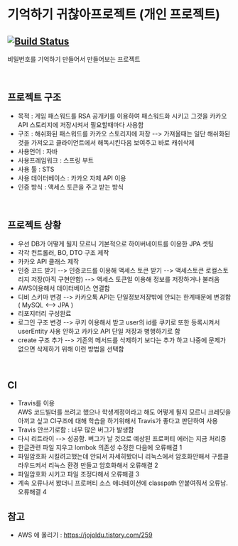 # 기억하기 귀찮아프로젝트 (개인 프로젝트)  
[![Build Status](https://travis-ci.org/lastvirgo266/Project-CantRemember_API-Server.svg?branch=master)](https://travis-ci.org/lastvirgo266/Project-CantRemember_API-Server)
--- 

  비밀번호를 기억하기 만들어서 만들어보는 프로젝트


&nbsp;
&nbsp;
&nbsp;  

## 프로젝트 구조
  - 목적 : 게임 패스워드를 RSA 공개키를 이용하여 패스워드화 시키고 그것을 카카오 API 스토리지에 저장시켜서 필요할때마다 사용함
  - 구조 : 해쉬화된 패스워드를 카카오 스토리지에 저장 --> 가져올때는 일단 해쉬화된것을 가져오고 클라이언트에서 해독시킨다음 보여주고 바로 캐쉬삭제
  - 사용언어 : 자바
  - 사용프레임워크 : 스프링 부트
  - 사용 툴 : STS
  - 사용 데이터베이스 : 카카오 자체 API 이용
  - 인증 방식 : 액세스 토큰을 주고 받는 방식


&nbsp;
&nbsp;

## 프로젝트 상황
  - 우선 DB가 어떻게 될지 모르니 기본적으로 하이버네이트를 이용한 JPA 셋팅
  - 각각 컨트롤러, BO, DTO 구조 제작
  - 카카오 API 클래스 제작
  - 인증 코드 받기 --> 인증코드를 이용해 액세스 토큰 받기 --> 액세스토큰 로컬스토리지 저장(아직 구현안함) --> 액세스 토큰일 이용해 정보를 저장하거나 불러옴
  - AWS이용해서 데이터베이스 연결함
  - 디비 스키마 변경 --> 카카오톡 API는 단일정보저장밖에 안되는 한계때문에 변경함( MySQL <--> JPA )
  - 리포지터리 구성완료
  - 로그인 구조 변경 --> 쿠키 이용해서 받고 user의 id를 쿠키로 또한 등록시켜서 userEntity 사용 안하고 카카오 API 단일 저장과 병행하기로 함
  - create 구조 추가 --> 기존의 메서드를 삭제하기 보다는 추가 하고 나중에 문제가 없으면 삭제하기 위해 이런 방법을 선택함

&nbsp;
&nbsp;

## CI
  - Travis를 이용  
  AWS 코드빌더를 쓰려고 했으나 학생계정이라고 해도 어떻게 될지 모르니 크레딧을 아끼고 싶고 CI구조에 대해 학습을 하기위해서 Travis가 좋다고 판단하여 사용
  - Travis 안쓰기로함 : 너무 많은 버그가 발생함
  - 다시 리트라이 --> 성공함. 버그가 날 것으로 예상된 프로퍼티 에러는 지금 처리중
  - 한글관련 파일 지우고 lombok 의존성 수정한 다음에 오류해결 1
  - 파일암호화 시킬려고했는데 안되서 자세히봤더니 리눅스에서 암호화안해서 구름클라우드켜서 리눅스 환경 만들고 암호화해서 오류해결 2
  - 파일암호화 시키고 파일 조정다해서 오류해결 3
  - 계속 오류나서 봤더니 프로퍼티 소스 애너테이션에 classpath 안붙여줘서 오류남. 오류해결 4

## 참고
  - AWS 에 올리기 : <https://jojoldu.tistory.com/259>